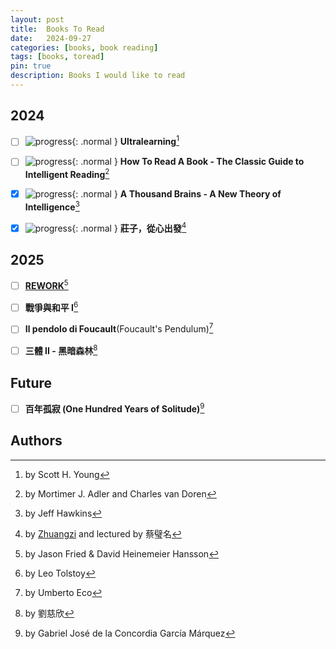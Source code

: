 ```yaml
---
layout: post
title:  Books To Read
date:   2024-09-27
categories: [books, book reading]
tags: [books, toread]
pin: true
description: Books I would like to read
---
```


## 2024

- [ ] ![progress](https://progress-bar.xyz/99/?width=60){: .normal } **Ultralearning**[^ultralearning]
- [ ] ![progress](https://progress-bar.xyz/51/?width=60){: .normal } **How To Read A Book - The Classic Guide to Intelligent Reading**[^howtoreadabook]
- [x] ![progress](https://progress-bar.xyz/100/?width=60){: .normal } **A Thousand Brains - A New Theory of Intelligence**[^thousandbrains]
- [x] ![progress](https://progress-bar.xyz/100/?width=60){: .normal } **莊子，從心出發**[^zhuangzi]


## 2025

- [ ] [**REWORK**][rework][^rework]
- [ ] **戰爭與和平 I**[^war-and-peace]
- [ ] **Il pendolo di Foucault**(Foucault's Pendulum)[^il-pendolo-di-foucault]
- [ ] **三體 II - 黑暗森林**[^3-body-problem]


## Future

- [ ] **百年孤寂 (One Hundred Years of Solitude)**[^solitude]


## Authors

[^ultralearning]: by Scott H. Young
[^howtoreadabook]: by Mortimer J. Adler and Charles van Doren
[^thousandbrains]: by Jeff Hawkins
[^zhuangzi]: by [Zhuangzi](https://zh.wikipedia.org/zh-tw/%E5%BA%84%E5%AD%90) and lectured by 蔡璧名
[^rework]: by Jason Fried & David Heinemeier Hansson
[^war-and-peace]: by Leo Tolstoy
[^il-pendolo-di-foucault]: by Umberto Eco
[^3-body-problem]: by 劉慈欣
[^solitude]: by Gabriel José de la Concordia García Márquez

[rework]: https://basecamp.com/books/rework
